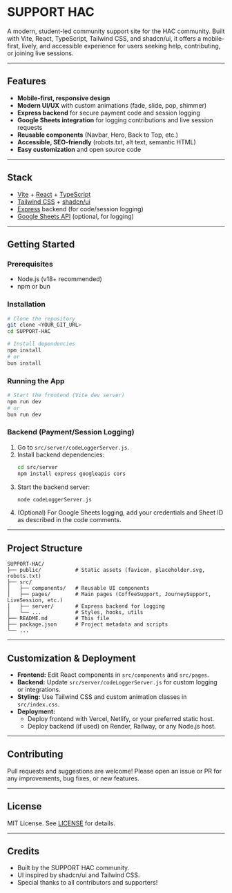 # SUPPORT HAC

A modern, student-led community support site for the HAC community. Built with Vite, React, TypeScript, Tailwind CSS, and shadcn/ui, it offers a mobile-first, lively, and accessible experience for users seeking help, contributing, or joining live sessions.

---

## Features

- **Mobile-first, responsive design**
- **Modern UI/UX** with custom animations (fade, slide, pop, shimmer)
- **Express backend** for secure payment code and session logging
- **Google Sheets integration** for logging contributions and live session requests
- **Reusable components** (Navbar, Hero, Back to Top, etc.)
- **Accessible, SEO-friendly** (robots.txt, alt text, semantic HTML)
- **Easy customization** and open source code

---

## Stack

- [Vite](https://vitejs.dev/) + [React](https://react.dev/) + [TypeScript](https://www.typescriptlang.org/)
- [Tailwind CSS](https://tailwindcss.com/) + [shadcn/ui](https://ui.shadcn.com/)
- [Express](https://expressjs.com/) backend (for code/session logging)
- [Google Sheets API](https://developers.google.com/sheets/api) (optional, for logging)

---

## Getting Started

### Prerequisites
- Node.js (v18+ recommended)
- npm or bun

### Installation

```sh
# Clone the repository
git clone <YOUR_GIT_URL>
cd SUPPORT-HAC

# Install dependencies
npm install
# or
bun install
```

### Running the App

```sh
# Start the frontend (Vite dev server)
npm run dev
# or
bun run dev
```

### Backend (Payment/Session Logging)

1. Go to `src/server/codeLoggerServer.js`.
2. Install backend dependencies:
   ```sh
   cd src/server
   npm install express googleapis cors
   ```
3. Start the backend server:
   ```sh
   node codeLoggerServer.js
   ```
4. (Optional) For Google Sheets logging, add your credentials and Sheet ID as described in the code comments.

---

## Project Structure

```
SUPPORT-HAC/
├── public/           # Static assets (favicon, placeholder.svg, robots.txt)
├── src/
│   ├── components/   # Reusable UI components
│   ├── pages/        # Main pages (CoffeeSupport, JourneySupport, LiveSession, etc.)
│   ├── server/       # Express backend for logging
│   └── ...           # Styles, hooks, utils
├── README.md         # This file
├── package.json      # Project metadata and scripts
└── ...
```

---

## Customization & Deployment

- **Frontend:** Edit React components in `src/components` and `src/pages`.
- **Backend:** Update `src/server/codeLoggerServer.js` for custom logging or integrations.
- **Styling:** Use Tailwind CSS and custom animation classes in `src/index.css`.
- **Deployment:**
  - Deploy frontend with Vercel, Netlify, or your preferred static host.
  - Deploy backend (if used) on Render, Railway, or any Node.js host.

---

## Contributing

Pull requests and suggestions are welcome! Please open an issue or PR for any improvements, bug fixes, or new features.

---

## License

MIT License. See [LICENSE](LICENSE) for details.

---

## Credits

- Built by the SUPPORT HAC community.
- UI inspired by shadcn/ui and Tailwind CSS.
- Special thanks to all contributors and supporters!
